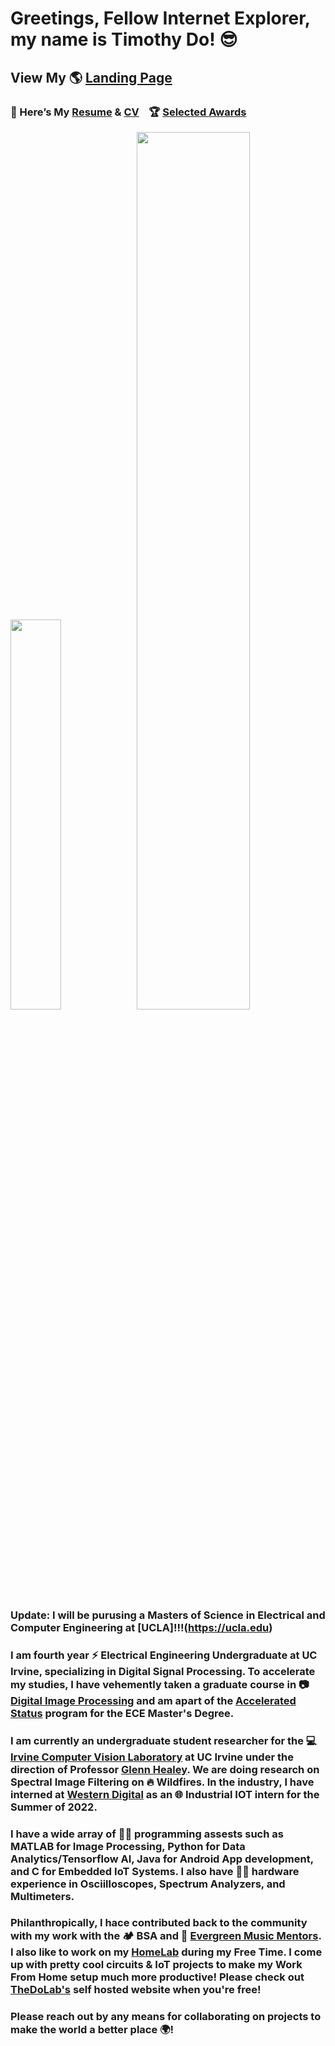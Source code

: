 # Greetings, Fellow Internet Explorer, my name is Timothy Do! 😎

## View My 🌎 [Landing Page](https://timothydo.me/landing)

### 📄 Here’s My [Resume](https://timothydo.me/resume.html) & [CV](https://timothydo.me/CV.html)&nbsp;&nbsp;&nbsp;&nbsp;🏆 [Selected Awards](https://timothydo.me/awards)


<img width="40%" src="https://timothydo.me/images/happycase.png"/><img width="60%" src="https://github-readme-stats.vercel.app/api?username=dotimothy&show_icons=true"/>

### Update: I will be purusing a Masters of Science in Electrical and Computer Engineering at [UCLA]!!!(https://ucla.edu)

### I am fourth year ⚡ Electrical Engineering Undergraduate at UC Irvine, specializing in Digital Signal Processing. To accelerate my studies, I have vehemently taken a graduate course in 📷 [Digital Image Processing](https://catalogue.uci.edu/allcourses/eecs/) and am apart of the [Accelerated Status](https://engineering.uci.edu/admissions/graduate/accelerated-status-program) program for the ECE Master's Degree. 

### I am currently an undergraduate student researcher for the 💻 [Irvine Computer Vision Laboratory](https://newport.eecs.uci.edu/~timothd4/ICVL) at UC Irvine under the direction of Professor [Glenn Healey](https://engineering.uci.edu/users/glenn-healey). We are doing research on Spectral Image Filtering on 🔥 Wildfires. In the industry, I have interned at [Western Digital](https://www.westerndigital.com/) as an 🌐 Industrial IOT intern for the Summer of 2022.

### I have a wide array of 🧑‍💻 programming assests such as MATLAB for Image Processing, Python for Data Analytics/Tensorflow AI, Java for Android App development, and C for Embedded IoT Systems. I also have 👨‍🔬 hardware experience in Osciilloscopes, Spectrum Analyzers, and Multimeters.

### Philanthropically, I hace contributed back to the community with my work with the 🏕️ BSA and 🎺 [Evergreen Music Mentors](https://timothydo.me/evergreenmusicmentors). I also like to work on my [HomeLab](http://timothydo.me/thedolab) during my Free Time. I come up with pretty cool circuits & IoT projects to make my Work From Home setup much more productive! Please check out [TheDoLab's](https://timothydo.me/thedolab) self hosted website when you're free!
 
### Please reach out by any means for collaborating on projects to make the world a better place 🌍!
